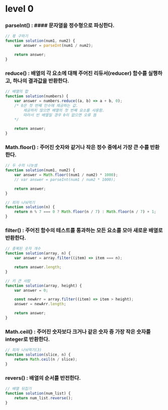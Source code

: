 # level 0

### parseInt() : #### 문자열을 정수형으로 파싱한다.

```js
// 몫 구하기
function solution(num1, num2) {
    var answer = parseInt(num1 / num2);

    return answer;
}
```

### reduce() : 배열의 각 요소에 대해 주어진 리듀서(reducer) 함수를 실행하고, 하나의 결과값을 반환한다.

```js
// 배열의 합
function solution(numbers) {
    var answer = numbers.reduce((a, b) => a + b, 0);
    /* 0은 첫 번째 인수에 제공하는 값. 
		제공하지 않으면 배열의 첫 번째 요소를 사용함.
		따라서 빈 배열일 경우 0이 없으면 오류 뜸
	*/

    return answer;
}
```

### Math.floor() : 주어진 숫자와 같거나 작은 정수 중에서 가장 큰 수를 반환한다.

```js
// 두 수의 나눗셈
function solution(num1, num2) {
    var answer = Math.floor((num1 / num2) * 1000);
    // var answer = parseInt(num1 / num2 * 1000);

    return answer;
}

// 피자 나눠먹기
function solution(n) {
    return n % 7 === 0 ? Math.floor(n / 7) : Math.floor(n / 7) + 1;
}
```

### filter() : 주어진 함수의 테스트를 통과하는 모든 요소를 모아 새로운 배열로 반환한다.

```js
// 중복된 숫자 개수
function solution(array, n) {
    var answer = array.filter((item) => item === n);

    return answer.length;
}

// 키 큰 사람
function solution(array, height) {
    var answer = 0;

    const newArr = array.filter((item) => item > height);
    answer = newArr.length;

    return answer;
}
```

### Math.ceil() : 주어진 숫자보다 크거나 같은 숫자 중 가장 작은 숫자를 integer로 반환한다.

```js
// 피자 나눠먹기(3)
function solution(slice, n) {
    return Math.ceil(n / slice);
}
```

### revers() : 배열의 순서를 반전한다.

```js
// 배열 뒤집기
function solution(num_list) {
    return num_list.reverse();
}
```
